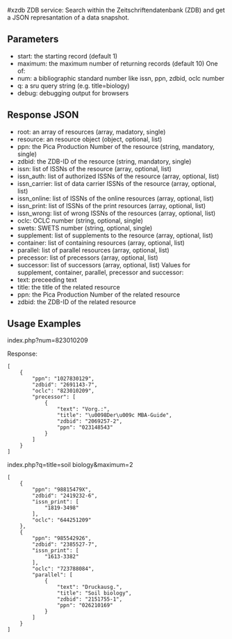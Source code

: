 #xzdb
ZDB service: Search within the Zeitschriftendatenbank (ZDB) and get a JSON represantation of a data snapshot.
## Parameters
  - start: the starting record (default 1)
  - maximum: the maximum number of returning records (default 10)
One of:
  - num: a bibliographic standard number like issn, ppn, zdbid, oclc number
  - q: a sru query string (e.g. title=biology)
  - debug: debugging output for browsers

## Response JSON
  - root: an array of resources (array, madatory, single)
  - resource: an resource object (object, optional, list)
  - ppn: the Pica Production Number of the resource (string, mandatory, single)
  - zdbid: the ZDB-ID of the resource (string, mandatory, single)
  - issn: list of ISSNs of the resource (array, optional, list)
  - issn_auth: list of authorized ISSNs of the resource (array, optional, list)
  - issn_carrier: list of data carrier ISSNs of the resource (array, optional, list)
  - issn_online: list of ISSNs of the online resources (array, optional, list)
  - issn_print: list of ISSNs of the print resources (array, optional, list)
  - issn_wrong: list of wrong ISSNs of the resources (array, optional, list)
  - oclc: OCLC number (string, optional, single)
  - swets: SWETS number  (string, optional, single)
  - supplement: list of supplements to the resource (array, optional, list)
  - container: list of containing resources (array, optional, list)
  - parallel: list of parallel resources (array, optional, list)
  - precessor: list of precessors (array, optional, list)
  - successor: list of successors (array, optional, list)
Values for supplement, container, parallel, precessor and successor:
  - text: preceeding text
  - title: the title of the related resource
  - ppn: the Pica Production Number of the related resource
  - zdbid: the ZDB-ID of the related resource

## Usage Examples
index.php?num=823010209

Response:


    [
        {
            "ppn": "1027830129",
            "zdbid": "2691143-7",
            "oclc": "823010209",
            "precessor": [
                {
                    "text": "Vorg.:",
                    "title": "\u0098Der\u009c MBA-Guide",
                    "zdbid": "2069257-2",
                    "ppn": "023148543"
                }
            ]
        }
    ]

index.php?q=title=soil biology&maximum=2

    [
        {
            "ppn": "98815479X",
            "zdbid": "2419232-6",
            "issn_print": [
                "1819-3498"
            ],
            "oclc": "644251209"
        },
        {
            "ppn": "985542926",
            "zdbid": "2385527-7",
            "issn_print": [
                "1613-3382"
            ],
            "oclc": "723788084",
            "parallel": [
                {
                    "text": "Druckausg.",
                    "title": "Soil biology",
                    "zdbid": "2151755-1",
                    "ppn": "026210169"
                }
            ]
        }
    ]
